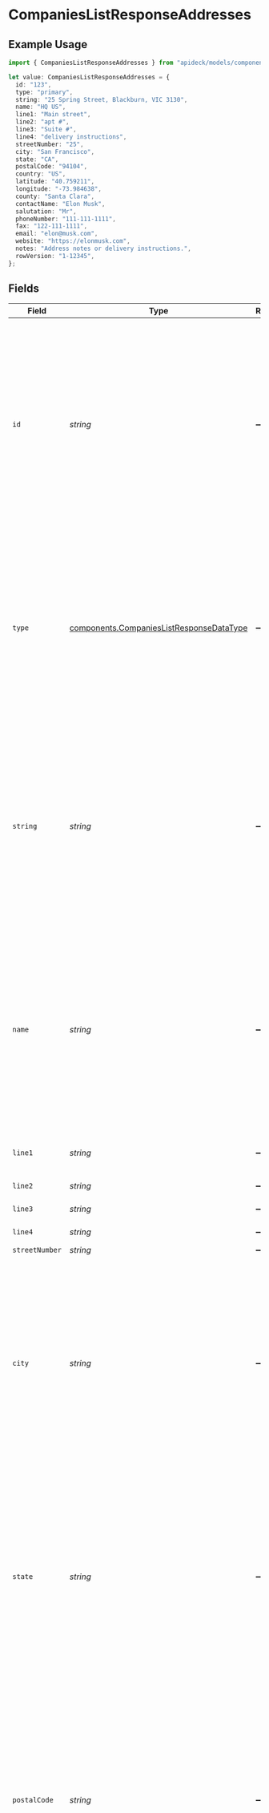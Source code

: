# CompaniesListResponseAddresses

## Example Usage

```typescript
import { CompaniesListResponseAddresses } from "apideck/models/components";

let value: CompaniesListResponseAddresses = {
  id: "123",
  type: "primary",
  string: "25 Spring Street, Blackburn, VIC 3130",
  name: "HQ US",
  line1: "Main street",
  line2: "apt #",
  line3: "Suite #",
  line4: "delivery instructions",
  streetNumber: "25",
  city: "San Francisco",
  state: "CA",
  postalCode: "94104",
  country: "US",
  latitude: "40.759211",
  longitude: "-73.984638",
  county: "Santa Clara",
  contactName: "Elon Musk",
  salutation: "Mr",
  phoneNumber: "111-111-1111",
  fax: "122-111-1111",
  email: "elon@musk.com",
  website: "https://elonmusk.com",
  notes: "Address notes or delivery instructions.",
  rowVersion: "1-12345",
};
```

## Fields

| Field                                                                                                                                                                                                                                                                                                                                                                                                                                    | Type                                                                                                                                                                                                                                                                                                                                                                                                                                     | Required                                                                                                                                                                                                                                                                                                                                                                                                                                 | Description                                                                                                                                                                                                                                                                                                                                                                                                                              | Example                                                                                                                                                                                                                                                                                                                                                                                                                                  |
| ---------------------------------------------------------------------------------------------------------------------------------------------------------------------------------------------------------------------------------------------------------------------------------------------------------------------------------------------------------------------------------------------------------------------------------------- | ---------------------------------------------------------------------------------------------------------------------------------------------------------------------------------------------------------------------------------------------------------------------------------------------------------------------------------------------------------------------------------------------------------------------------------------- | ---------------------------------------------------------------------------------------------------------------------------------------------------------------------------------------------------------------------------------------------------------------------------------------------------------------------------------------------------------------------------------------------------------------------------------------- | ---------------------------------------------------------------------------------------------------------------------------------------------------------------------------------------------------------------------------------------------------------------------------------------------------------------------------------------------------------------------------------------------------------------------------------------- | ---------------------------------------------------------------------------------------------------------------------------------------------------------------------------------------------------------------------------------------------------------------------------------------------------------------------------------------------------------------------------------------------------------------------------------------- |
| `id`                                                                                                                                                                                                                                                                                                                                                                                                                                     | *string*                                                                                                                                                                                                                                                                                                                                                                                                                                 | :heavy_minus_sign:                                                                                                                                                                                                                                                                                                                                                                                                                       | A unique identifier for each address within the user's address array. This ID is crucial for distinguishing between different address records, especially when updating or deleting specific addresses. It ensures that each address can be individually referenced and managed within the CRM system, maintaining data integrity and accuracy.                                                                                          | 123                                                                                                                                                                                                                                                                                                                                                                                                                                      |
| `type`                                                                                                                                                                                                                                                                                                                                                                                                                                   | [components.CompaniesListResponseDataType](../../models/components/companieslistresponsedatatype.md)                                                                                                                                                                                                                                                                                                                                     | :heavy_minus_sign:                                                                                                                                                                                                                                                                                                                                                                                                                       | Specifies the type of address, such as 'home', 'work', or 'billing'. This classification helps in organizing and retrieving addresses based on their usage context. It is important for applications that need to differentiate between various address types for operations like shipping or invoicing.                                                                                                                                 | primary                                                                                                                                                                                                                                                                                                                                                                                                                                  |
| `string`                                                                                                                                                                                                                                                                                                                                                                                                                                 | *string*                                                                                                                                                                                                                                                                                                                                                                                                                                 | :heavy_minus_sign:                                                                                                                                                                                                                                                                                                                                                                                                                       | The full address in a single string format, used when structured address data is not available. This field is essential for APIs that do not support detailed address components, allowing for a flexible representation of address information. It is particularly useful for quick data entry and display purposes.                                                                                                                    | 25 Spring Street, Blackburn, VIC 3130                                                                                                                                                                                                                                                                                                                                                                                                    |
| `name`                                                                                                                                                                                                                                                                                                                                                                                                                                   | *string*                                                                                                                                                                                                                                                                                                                                                                                                                                 | :heavy_minus_sign:                                                                                                                                                                                                                                                                                                                                                                                                                       | A descriptive name for the address, often used to label or identify the address within the user's profile. This can include names like 'Headquarters', 'Main Office', or 'John's Apartment', providing a human-readable identifier that simplifies address management and selection within the CRM.                                                                                                                                      | HQ US                                                                                                                                                                                                                                                                                                                                                                                                                                    |
| `line1`                                                                                                                                                                                                                                                                                                                                                                                                                                  | *string*                                                                                                                                                                                                                                                                                                                                                                                                                                 | :heavy_minus_sign:                                                                                                                                                                                                                                                                                                                                                                                                                       | Line 1 of the address e.g. number, street, suite, apt #, etc.                                                                                                                                                                                                                                                                                                                                                                            | Main street                                                                                                                                                                                                                                                                                                                                                                                                                              |
| `line2`                                                                                                                                                                                                                                                                                                                                                                                                                                  | *string*                                                                                                                                                                                                                                                                                                                                                                                                                                 | :heavy_minus_sign:                                                                                                                                                                                                                                                                                                                                                                                                                       | Line 2 of the address                                                                                                                                                                                                                                                                                                                                                                                                                    | apt #                                                                                                                                                                                                                                                                                                                                                                                                                                    |
| `line3`                                                                                                                                                                                                                                                                                                                                                                                                                                  | *string*                                                                                                                                                                                                                                                                                                                                                                                                                                 | :heavy_minus_sign:                                                                                                                                                                                                                                                                                                                                                                                                                       | Line 3 of the address                                                                                                                                                                                                                                                                                                                                                                                                                    | Suite #                                                                                                                                                                                                                                                                                                                                                                                                                                  |
| `line4`                                                                                                                                                                                                                                                                                                                                                                                                                                  | *string*                                                                                                                                                                                                                                                                                                                                                                                                                                 | :heavy_minus_sign:                                                                                                                                                                                                                                                                                                                                                                                                                       | Line 4 of the address                                                                                                                                                                                                                                                                                                                                                                                                                    | delivery instructions                                                                                                                                                                                                                                                                                                                                                                                                                    |
| `streetNumber`                                                                                                                                                                                                                                                                                                                                                                                                                           | *string*                                                                                                                                                                                                                                                                                                                                                                                                                                 | :heavy_minus_sign:                                                                                                                                                                                                                                                                                                                                                                                                                       | Street number                                                                                                                                                                                                                                                                                                                                                                                                                            | 25                                                                                                                                                                                                                                                                                                                                                                                                                                       |
| `city`                                                                                                                                                                                                                                                                                                                                                                                                                                   | *string*                                                                                                                                                                                                                                                                                                                                                                                                                                 | :heavy_minus_sign:                                                                                                                                                                                                                                                                                                                                                                                                                       | The name of the city associated with the user's address. This field is used to specify the city where the user resides or is located. It is important for geographical identification and can be used for location-based services or analytics. Ensure the city name is spelled correctly to maintain data accuracy and integrity within the CRM system.                                                                                 | San Francisco                                                                                                                                                                                                                                                                                                                                                                                                                            |
| `state`                                                                                                                                                                                                                                                                                                                                                                                                                                  | *string*                                                                                                                                                                                                                                                                                                                                                                                                                                 | :heavy_minus_sign:                                                                                                                                                                                                                                                                                                                                                                                                                       | The name of the state or region associated with the user's address. This field helps in identifying the specific administrative area within a country where the user is located. It is crucial for regional segmentation and can aid in compliance with local regulations. Ensure the state name is accurate to facilitate proper data management and reporting.                                                                         | CA                                                                                                                                                                                                                                                                                                                                                                                                                                       |
| `postalCode`                                                                                                                                                                                                                                                                                                                                                                                                                             | *string*                                                                                                                                                                                                                                                                                                                                                                                                                                 | :heavy_minus_sign:                                                                                                                                                                                                                                                                                                                                                                                                                       | The postal code or equivalent for the user's address. This field is essential for precise location identification and is often used in mailing and shipping processes. It can also be used for demographic analysis and service eligibility checks. Ensure the postal code is valid and corresponds to the correct city and state to avoid errors in data processing.                                                                    | 94104                                                                                                                                                                                                                                                                                                                                                                                                                                    |
| `country`                                                                                                                                                                                                                                                                                                                                                                                                                                | *string*                                                                                                                                                                                                                                                                                                                                                                                                                                 | :heavy_minus_sign:                                                                                                                                                                                                                                                                                                                                                                                                                       | The country code for the user's address, following the ISO 3166-1 alpha-2 standard. This field is vital for internationalization and ensures that the user's location is correctly identified on a global scale. It supports cross-border operations and compliance with international standards. Ensure the country code is accurate to maintain consistency in global data management.                                                 | US                                                                                                                                                                                                                                                                                                                                                                                                                                       |
| `latitude`                                                                                                                                                                                                                                                                                                                                                                                                                               | *string*                                                                                                                                                                                                                                                                                                                                                                                                                                 | :heavy_minus_sign:                                                                                                                                                                                                                                                                                                                                                                                                                       | The latitude coordinate of the user's address. This field provides the geographical latitude, which is used in mapping and location-based services. It is important for applications that require precise geolocation, such as delivery services or geographic analysis. Ensure the latitude is accurate to enhance the reliability of location-dependent operations.                                                                    | 40.759211                                                                                                                                                                                                                                                                                                                                                                                                                                |
| `longitude`                                                                                                                                                                                                                                                                                                                                                                                                                              | *string*                                                                                                                                                                                                                                                                                                                                                                                                                                 | :heavy_minus_sign:                                                                                                                                                                                                                                                                                                                                                                                                                       | The longitude coordinate of the address, representing the east-west position on the Earth's surface. This value is crucial for geolocation services and mapping functionalities within the CRM, enabling precise location tracking and integration with geographic information systems. It should be a valid string representation of a decimal degree, typically ranging from -180.0 to 180.0.                                          | -73.984638                                                                                                                                                                                                                                                                                                                                                                                                                               |
| `county`                                                                                                                                                                                                                                                                                                                                                                                                                                 | *string*                                                                                                                                                                                                                                                                                                                                                                                                                                 | :heavy_minus_sign:                                                                                                                                                                                                                                                                                                                                                                                                                       | This field captures the sublocality or county of the address, providing additional geographic context. It is particularly useful for regional segmentation and analysis, allowing for more granular data categorization and reporting. The county name should be accurately spelled to ensure consistency across records.                                                                                                                | Santa Clara                                                                                                                                                                                                                                                                                                                                                                                                                              |
| `contactName`                                                                                                                                                                                                                                                                                                                                                                                                                            | *string*                                                                                                                                                                                                                                                                                                                                                                                                                                 | :heavy_minus_sign:                                                                                                                                                                                                                                                                                                                                                                                                                       | The full name of the primary contact person associated with the address. This information is vital for personalized communication and relationship management within the CRM. It should include both first and last names, and be kept up-to-date to reflect any changes in contact personnel.                                                                                                                                           | Elon Musk                                                                                                                                                                                                                                                                                                                                                                                                                                |
| `salutation`                                                                                                                                                                                                                                                                                                                                                                                                                             | *string*                                                                                                                                                                                                                                                                                                                                                                                                                                 | :heavy_minus_sign:                                                                                                                                                                                                                                                                                                                                                                                                                       | The salutation or title used for the contact person at the address, such as Mr., Ms., Dr., etc. This field enhances formal communication and is important for maintaining professional etiquette in correspondence. It should be chosen based on the contact's preference and cultural norms.                                                                                                                                            | Mr                                                                                                                                                                                                                                                                                                                                                                                                                                       |
| `phoneNumber`                                                                                                                                                                                                                                                                                                                                                                                                                            | *string*                                                                                                                                                                                                                                                                                                                                                                                                                                 | :heavy_minus_sign:                                                                                                                                                                                                                                                                                                                                                                                                                       | The primary phone number associated with the address, used for direct communication with the contact person. This number should be formatted according to international standards to ensure it can be dialed from any location. It is essential for timely and effective communication, especially in customer service scenarios.                                                                                                        | 111-111-1111                                                                                                                                                                                                                                                                                                                                                                                                                             |
| `fax`                                                                                                                                                                                                                                                                                                                                                                                                                                    | *string*                                                                                                                                                                                                                                                                                                                                                                                                                                 | :heavy_minus_sign:                                                                                                                                                                                                                                                                                                                                                                                                                       | The fax number associated with the user's address. This field allows for the inclusion of traditional communication methods, which may be necessary for certain business transactions or legal documentation. While not commonly used in modern digital communications, maintaining a fax number can be crucial for businesses that still rely on this method. Ensure the number is formatted correctly to avoid transmission errors.    | 122-111-1111                                                                                                                                                                                                                                                                                                                                                                                                                             |
| `email`                                                                                                                                                                                                                                                                                                                                                                                                                                  | *string*                                                                                                                                                                                                                                                                                                                                                                                                                                 | :heavy_minus_sign:                                                                                                                                                                                                                                                                                                                                                                                                                       | The email address linked to the user's address, serving as a primary mode of digital communication. This field is essential for sending notifications, updates, and other important information directly to the user. It should be a valid email format to ensure successful delivery and communication. Keeping this information up-to-date is vital for maintaining effective contact with the user.                                   | elon@musk.com                                                                                                                                                                                                                                                                                                                                                                                                                            |
| `website`                                                                                                                                                                                                                                                                                                                                                                                                                                | *string*                                                                                                                                                                                                                                                                                                                                                                                                                                 | :heavy_minus_sign:                                                                                                                                                                                                                                                                                                                                                                                                                       | The website URL associated with the user's address, providing a digital point of reference or contact. This can be used to direct users to a personal or business website, offering more information or services. Ensure the URL is complete and correctly formatted to facilitate seamless access. This field supports the user's digital presence and connectivity.                                                                    | https://elonmusk.com                                                                                                                                                                                                                                                                                                                                                                                                                     |
| `notes`                                                                                                                                                                                                                                                                                                                                                                                                                                  | *string*                                                                                                                                                                                                                                                                                                                                                                                                                                 | :heavy_minus_sign:                                                                                                                                                                                                                                                                                                                                                                                                                       | Additional notes related to the user's address, offering space for any extra information that might be relevant but does not fit into other predefined fields. This could include special delivery instructions, historical data, or personal preferences. These notes can be crucial for personalized service and ensuring all relevant details are captured.                                                                           | Address notes or delivery instructions.                                                                                                                                                                                                                                                                                                                                                                                                  |
| `rowVersion`                                                                                                                                                                                                                                                                                                                                                                                                                             | *string*                                                                                                                                                                                                                                                                                                                                                                                                                                 | :heavy_minus_sign:                                                                                                                                                                                                                                                                                                                                                                                                                       | A binary value used to track changes to the user's address object, ensuring data integrity and preventing update conflicts. This field is automatically incremented with each update, allowing the system to detect concurrent modifications and manage them appropriately. It is crucial for maintaining accurate and consistent data across the CRM system, especially in environments with multiple users accessing the same records. | 1-12345                                                                                                                                                                                                                                                                                                                                                                                                                                  |